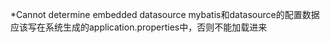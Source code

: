 *Cannot determine embedded datasource
mybatis和datasource的配置数据应该写在系统生成的application.properties中，否则不能加载进来